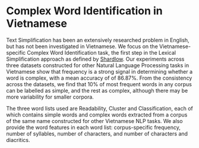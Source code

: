 # Complex Word Identification in Vietnamese 

Text Simplification has been an extensively researched problem in English, but has not been investigated in Vietnamese. We focus on the Vietnamese-specific Complex Word Identification task, the first step in the Lexical Simplification approach as defined by [Shardlow](https://aclanthology.org/P13-3015.pdf). Our experiments across three datasets constructed for other Natural Language Processing tasks in Vietnamese show that frequency is a strong signal in determining whether a word is complex, with a mean accuracy of of 86.87%. From the consistency across the datasets, we find that 10% of most frequent words in any corpus can be labelled as simple, and the rest as complex, although there may be more variability for smaller corpora.  

The three word lists used are Readability, Cluster and Classification, each of which contains simple words and complex words extracted from a corpus of the same name constructed for other Vietnamese NLP tasks. We also provide the word features in each word list: corpus-specific frequency, number of syllables, number of characters, and number of characters and diacritics.
